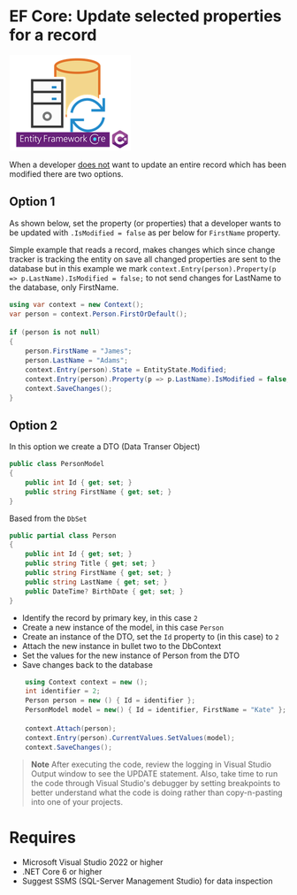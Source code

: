 ﻿# EF Core: Update selected properties for a record

![Data Updates](assets/DataUpdates.png)

When a developer <u>does not</u> want to update an entire record which has been modified there are two options.

## Option 1

As shown below, set the property (or properties) that a developer wants to be updated with `.IsModified = false` as per below for `FirstName` property.

Simple example that reads a record, makes changes which since change tracker is tracking the entity on save all changed properties are sent to the database but in this example we mark `context.Entry(person).Property(p => p.LastName).IsModified = false;` to not send changes for LastName to the database, only FirstName.


```csharp
using var context = new Context();
var person = context.Person.FirstOrDefault();

if (person is not null)
{
    person.FirstName = "James";
    person.LastName = "Adams";
    context.Entry(person).State = EntityState.Modified;
    context.Entry(person).Property(p => p.LastName).IsModified = false;
    context.SaveChanges();
}
```

## Option 2

In this option we create a DTO (Data Transer Object)

```csharp
public class PersonModel
{
    public int Id { get; set; }
    public string FirstName { get; set; }
}
```

Based from the `DbSet`

```csharp
public partial class Person
{
    public int Id { get; set; }
    public string Title { get; set; }
    public string FirstName { get; set; }
    public string LastName { get; set; }
    public DateTime? BirthDate { get; set; }
}
```

- Identify the record by primary key, in this case `2`
- Create a new instance of the model, in this case `Person`
- Create an instance of the DTO, set the `Id` property to (in this case) to `2`
- Attach the new instance in bullet two to the DbContext
- Set the values for the new instance of Person from the DTO
- Save changes back to the database

```csharp
    using Context context = new ();
    int identifier = 2;
    Person person = new () { Id = identifier };
    PersonModel model = new() { Id = identifier, FirstName = "Kate" };

    context.Attach(person);
    context.Entry(person).CurrentValues.SetValues(model);
    context.SaveChanges();
```


> **Note**
> After executing the code, review the logging in Visual Studio Output window to see the UPDATE statement. Also, take time to run the code through Visual Studio's debugger by setting breakpoints to better understand what the code is doing rather than copy-n-pasting into one of your projects.

# Requires

- Microsoft Visual Studio 2022 or higher
- .NET Core 6 or higher
- Suggest SSMS (SQL-Server Management Studio) for data inspection